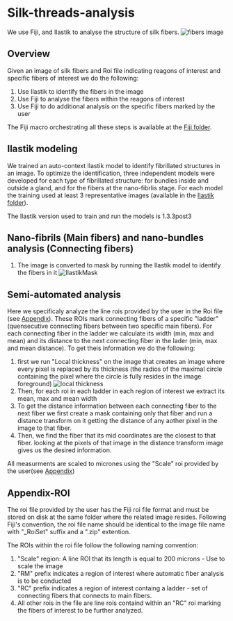 # Silk-threads-analysis
We use Fiji, and Ilastik to analyse the structure of silk fibers.
![fibers image](https://github.com/WIS-MICC-CellObservatory/Silk-threads-analysis/assets/64706090/30f48944-ae78-4cdf-8f4e-8ef15f0ee13e)
## Overview
Given an image of silk fibers and Roi file indicating reagons of interest and specific fibers of interest we do the following:
1. Use Ilastik to identify the fibers in the image
2. Use Fiji to analyse the fibers within the reagons of interest
3. Use Fiji to do additional analysis on the specific fibers marked by the user

The Fiji macro orchestrating all these steps is available at the [Fiji folder](../../tree/main/Fiji).

## Ilastik modeling
We trained an auto-context Ilastik model to identify fibrillated structures in an image. To optimize the identification, three independent models were developed for each type of fibrillated structure: for bundles inside and outside a gland, and for the fibers at the nano-fibrlis stage. For each model the training used at least 3 representative images (available in the [Ilastik folder](../../tree/main/Ilastik)).

The Ilastik version used to train and run the models is 1.3.3post3
## Nano-fibrils (Main fibers) and nano-bundles analysis (Connecting fibers)
1. The image is converted to mask by running the Ilastik model to identify the fibers in it
![IlastikMask](https://github.com/WIS-MICC-CellObservatory/Silk-threads-analysis/assets/64706090/f8c05ee3-c0bf-45ee-a03a-c7b440433725)

## Semi-automated analysis
Here we specificaly analyze the line rois provided by the user in the Roi file (see [Appendix](##Appendix-ROI)). These ROIs mark connecting fibers of a specific "ladder" (quensecutive connecting fibers between two specific main fibers). For each connecting fiber in the ladder we calculate its width (min, max and mean) and its distance to the next connecting fiber in the lader (min, max and mean distance). To get theis information we do the following:
1. first we run "Local thickness" on the image that creates an image where every pixel is replaced by its thickness (the radios of the maximal circle containing the pixel where the circle is fully resides in the image foreground)
![local thickness](https://github.com/WIS-MICC-CellObservatory/Silk-threads-analysis/assets/64706090/2da3f950-d96c-429c-892e-066ba2be4e73)
2. Then, for each roi in each ladder in each region of interest we extract its mean, max and mean width
3. To get the distance information between each connecting fiber to the next fiber we first create a mask containing only that fiber and run a distance transform on it getting the distance of any aother pixel in the image to that fiber.
4. Then, we find the fiber that its mid coordinates are the closest to that fiber. looking at the pixels of that image in the distance transform image gives us the desired information.

All measurments are scaled to micrones using the "Scale" roi provided by the user(see [Appendix](##Appendix-ROI))
## Appendix-ROI
The roi file provided by the user has the Fiji roi file format and must be stored on disk at the same folder where the related image resides. Following Fiji's convention, the roi file name should be identical to the image file name with "_RoiSet" suffix and a ".zip" extention.

The ROIs within the roi file follow the following naming convention:
1. "Scale" region: A line ROI that its length is equal to 200 microns - Use to scale the image
2. "RM" prefix indicates a region of interest where automatic fiber analysis is to be conducted
3. "RC" prefix indicates a region of interest containg a ladder - set of connecting fibers that connects to main fibers.
4. All other rois in the file are line rois containd within an "RC" roi marking the fibers of interest to be further analyzed.
